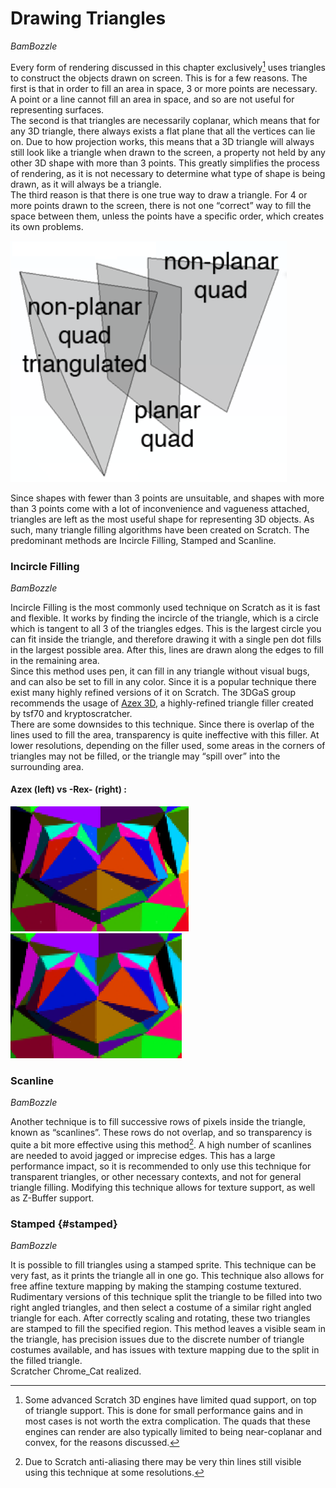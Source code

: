 # Drawing Triangles
*BamBozzle*  

Every form of rendering discussed in this chapter exclusively[^3] uses triangles to construct the objects drawn on screen. This is for a few reasons. The first is that in order to fill an area in space, 3 or more points are necessary. A point or a line cannot fill an area in space, and so are not useful for representing surfaces.   
The second is that triangles are necessarily coplanar, which means that for any 3D triangle, there always exists a flat plane that all the vertices can lie on. Due to how projection works, this means that a 3D triangle will always still look like a triangle when drawn to the screen, a property not held by any other 3D shape with more than 3 points. This greatly simplifies the process of rendering, as it is not necessary to determine what type of shape is being drawn, as it will always be a triangle.   
The third reason is that there is one true way to draw a triangle. For 4 or more points drawn to the screen, there is not one “correct” way to fill the space between them, unless the points have a specific order, which creates its own problems.

<img src="../images/quad types.svg">

Since shapes with fewer than 3 points are unsuitable, and shapes with more than 3 points come with a lot of inconvenience and vagueness attached, triangles are left as the most useful shape for representing 3D objects. As such, many triangle filling algorithms have been created on Scratch. The predominant methods are Incircle Filling, Stamped and Scanline.

### Incircle Filling

*BamBozzle*  

Incircle Filling is the most commonly used technique on Scratch as it is fast and flexible. It works by finding the incircle of the triangle, which is a circle which is tangent to all 3 of the triangles edges. This is the largest circle you can fit inside the triangle, and therefore drawing it with a single pen dot fills in the largest possible area. After this, lines are drawn along the edges to fill in the remaining area.   
Since this method uses pen, it can fill in any triangle without visual bugs, and can also be set to fill in any color. Since it is a popular technique there exist many highly refined versions of it on Scratch. The 3DGaS group recommends the usage of [Azex 3D](https://scratch.mit.edu/projects/885002848/), a highly-refined triangle filler created by tsf70 and kryptoscratcher.  
There are some downsides to this technique. Since there is overlap of the lines used to fill the area, transparency is quite ineffective with this filler. At lower resolutions, depending on the filler used, some areas in the corners of triangles may not be filled, or the triangle may “spill over” into the surrounding area. 

#### Azex (left) vs \-Rex- (right) : 
<img src="../images/Azex.png" style="height: 200px"> <img src="../images/Rex.png" style="height: 200px">


### Scanline

*BamBozzle*  

Another technique is to fill successive rows of pixels inside the triangle, known as “scanlines”. These rows do not overlap, and so transparency is quite a bit more effective using this method[^4]. A high number of scanlines are needed to avoid jagged or imprecise edges. This has a large performance impact, so it is recommended to only use this technique for transparent triangles, or other necessary contexts, and not for general triangle filling. Modifying this technique allows for texture support, as well as Z-Buffer support.

### 

### Stamped {#stamped}

*BamBozzle*  

It is possible to fill triangles using a stamped sprite. This technique can be very fast, as it prints the triangle all in one go. This technique also allows for free affine texture mapping by making the stamping costume textured.   
Rudimentary versions of this technique split the triangle to be filled into two right angled triangles, and then select a costume of a similar right angled triangle for each. After correctly scaling and rotating, these two triangles are stamped to fill the specified region. This method leaves a visible seam in the triangle, has precision issues due to the discrete number of triangle costumes available, and has issues with texture mapping due to the split in the filled triangle.   
Scratcher Chrome\_Cat realized.

[^3]:  Some advanced Scratch 3D engines have limited quad support, on top of triangle support. This is done for small performance gains and in most cases is not worth the extra complication. The quads that these engines can render are also typically limited to being near-coplanar and convex, for the reasons discussed. 

[^4]:  Due to Scratch anti-aliasing there may be very thin lines still visible using this technique at some resolutions. 